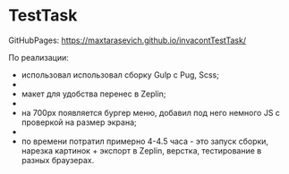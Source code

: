 # TestTask

GitHubPages: https://maxtarasevich.github.io/invacontTestTask/

По реализации:

- использовал использовал сборку Gulp с Pug, Scss;
- 
- макет для удобства перенес в Zeplin;
- 
- на 700px появляется бургер меню, добавил под него немного JS с проверкой на размер экрана;
- 
- по времени потратил примерно 4-4.5 часа - это запуск сборки, нарезка картинок + экспорт в Zeplin, верстка, тестирование в разных браузерах.
